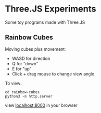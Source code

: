 # Three.JS Experiments 

Some toy programs made with Three.JS

## Rainbow Cubes

Moving cubes plus movement:

* WASD for direction
* Q for "down"
* E for "up"
* Click + drag mouse to change view angle

To view:

    cd rainbow-cubes
    python3 -m http.server

view [localhost:8000](http://localhost:8000) in your browser
